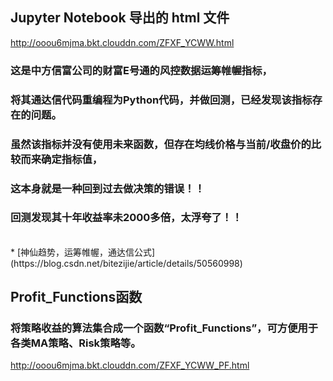## Jupyter Notebook 导出的 html 文件
http://ooou6mjma.bkt.clouddn.com/ZFXF_YCWW.html
### 这是中方信富公司的财富E号通的风控数据运筹帷幄指标，
### 将其通达信代码重编程为Python代码，并做回测，已经发现该指标存在的问题。
### 虽然该指标并没有使用未来函数，但存在均线价格与当前/收盘价的比较而来确定指标值，
### 这本身就是一种回到过去做决策的错误！！
### 回测发现其十年收益率未2000多倍，太浮夸了！！
<br>
* [神仙趋势，运筹帷幄，通达信公式](https://blog.csdn.net/bitezijie/article/details/50560998)
<br>

## Profit_Functions函数
### 将策略收益的算法集合成一个函数“Profit_Functions”，可方便用于各类MA策略、Risk策略等。
http://ooou6mjma.bkt.clouddn.com/ZFXF_YCWW_PF.html
